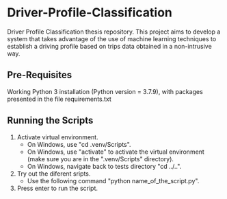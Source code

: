 # Driver-Profile-Classification
Driver Profile Classification thesis repository. This project aims to develop a system that takes advantage of the use of machine learning techniques to
establish a driving profile based on trips data obtained in a non-intrusive way.

Pre-Requisites
--------------

Working Python 3 installation (Python version = 3.7.9), with packages presented in the file requirements.txt


Running the Scripts
-------------------

1. Activate virtual environment.
   * On Windows, use "cd .venv/Scripts".
   * On Windows, use "activate" to activate the virtual environment (make sure you are in the ".venv/Scripts" directory).
   * On Windows, navigate back to tests directory "cd ../..".
2. Try out the diferent sripts.
   * Use the following command "python name_of_the_script.py".
3. Press enter to run the script.